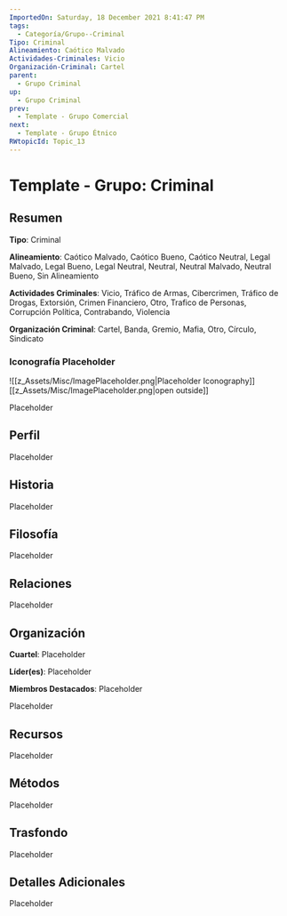 ```yaml
---
ImportedOn: Saturday, 18 December 2021 8:41:47 PM
tags:
  - Categoría/Grupo--Criminal
Tipo: Criminal
Alineamiento: Caótico Malvado
Actividades-Criminales: Vicio
Organización-Criminal: Cartel
parent:
  - Grupo Criminal
up:
  - Grupo Criminal
prev:
  - Template - Grupo Comercial
next:
  - Template - Grupo Étnico
RWtopicId: Topic_13
---
```

# Template - Grupo: Criminal
## Resumen
**Tipo**: Criminal

**Alineamiento**: Caótico Malvado, Caótico Bueno, Caótico Neutral, Legal Malvado, Legal Bueno, Legal Neutral, Neutral, Neutral Malvado, Neutral Bueno, Sin Alineamiento

**Actividades Criminales**: Vicio, Tráfico de Armas, Cibercrimen, Tráfico de Drogas, Extorsión, Crimen Financiero, Otro, Trafico de Personas, Corrupción Política, Contrabando, Violencia

**Organización Criminal**: Cartel, Banda, Gremio, Mafia, Otro, Círculo, Sindicato

### Iconografía Placeholder
![[z_Assets/Misc/ImagePlaceholder.png|Placeholder Iconography]]
[[z_Assets/Misc/ImagePlaceholder.png|open outside]]

Placeholder

## Perfil
Placeholder

## Historia
Placeholder

## Filosofía
Placeholder

## Relaciones
Placeholder

## Organización
**Cuartel**: Placeholder

**Líder(es)**: Placeholder

**Miembros Destacados**: Placeholder

Placeholder

## Recursos
Placeholder

## Métodos
Placeholder

## Trasfondo
Placeholder

## Detalles Adicionales
Placeholder
